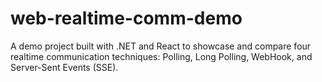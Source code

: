 # web-realtime-comm-demo
A demo project built with .NET and React to showcase and compare four realtime communication techniques: Polling, Long Polling, WebHook, and Server-Sent Events (SSE).
